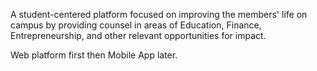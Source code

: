 A student-centered platform focused on improving the members' life on campus by providing counsel in areas of Education, Finance, Entrepreneurship, and other relevant opportunities for impact.

Web platform first then Mobile App later.
